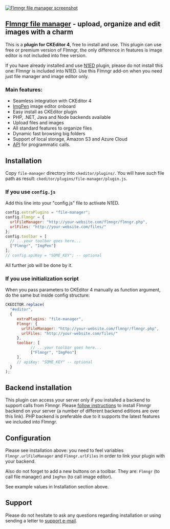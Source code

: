 [![Flmngr file manager screenshot](https://flmngr.com/img/file-manager.gif)](https://flmngr.com)

## [Flmngr file manager](https://flmngr.com) - upload, organize and edit images with a charm

This is a **plugin for CKEditor 4**, free to install and use. This plugin can use free or premium version of Flmngr, the only difference in features is image editor is not included into free version. 

If you have already installed and use [N1ED](https://n1ed.com) plugin, please do not install this one: Flmngr is included into N1ED. Use this Flmngr add-on when you need just file manager and image editor only.

### Main features:

- Seamless integration with CKEditor 4
- [ImgPen](https://imgpen.com) image editor onboard
- Easy install as CKEditor plugin
- PHP, .NET, Java and Node backends available
- Upload files and images
- All standard features to organize files
- Dynamic fast browsing big folders
- Support of local storage, Amazon S3 and Azure Cloud
- [API](https://flmngr.com/api/classes/flmngr.html) for programmatic calls.

## Installation

Copy `file-manager` directory into `ckeditor/plugins/`.
You will have such file path as result: `ckeditor/plugins/file-manager/plugin.js`.

### If you use `config.js`
Add this line into your "config.js" file to activate N1ED.
```js
config.extraPlugins = "file-manager";
config.Flmngr = {
  urlFileManager: "http://your-website.com/flmngr/flmngr.php",
  urlFiles: "http://your-website.com/files/"
};
config.toolbar = [
  // ...your toolbar goes here...
  ["Flmngr", "ImgPen"]
];
// config.apiKey = "SOME_KEY"; -- optional
```
All further job will be done by it.

### If you use initialization script
When you pass parameters to CKEditor 4 manually as function argument, do the same but inside config structure:
```js
CKEDITOR.replace(
  "#editor",
  {
     extraPlugins: "file-manager",
     Flmngr: {
       urlFileManager: "http://your-website.com/flmngr/flmngr.php",
       urlFiles: "http://your-website.com/files/"  
     },
     toolbar: [
           // ...your toolbar goes here...
           ["Flmngr", "ImgPen"]
     ],
     // apiKey: "SOME_KEY" -- optional
  }
);
```

## Backend installation

This plugin can access your server only if you installed a backend to support calls from Flmngr. Please [follow instructions](https://n1ed.com/install/manual/ckeditor/install-ckeditor-php-file-manager-composer) to install Flmngr backend on your server (a number of different backend editions are over this link). PHP backend is preferable due to it supports the latest features we included into Flmngr.

## Configuration

Please see installation above: you need to feel variables `Flmngr.urlFileManager` and `Flmngr.urlFiles` in order to link your plugin with your backend. 

Also do not forget to add a new buttons on a toolbar. They are: `Flmngr` (to call file manager) and `ImgPen` (to call image editor).

See example values in Installation section above.

## Support

Please do not hesitate to ask any questions regarding installation or using sending a letter to [support e-mail](support@n1ed.zendesk.com).
